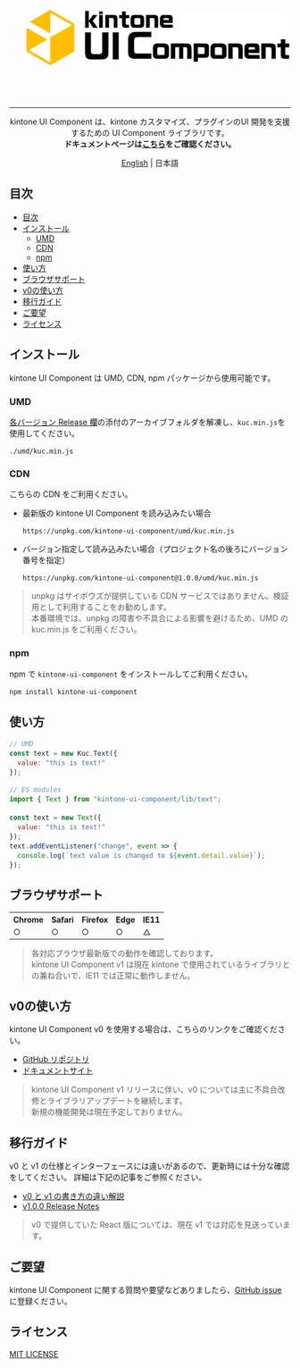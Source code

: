 <p align="center">
  <img src="./images/logo.png" alt="kuc-logo" align="center" height="100" style="margin: 30px; 0;">
</p>
<br />

---

<p align="center">
kintone UI Component は、kintone カスタマイズ、プラグインのUI 開発を支援するための UI Component ライブラリです。<br />
<strong>ドキュメントページは<a href="https://kintone-ui-component.netlify.app" rel="noopener" target="_blank">こちら</a>をご確認ください。</strong>
</p>

<p align="center">
  <a href="./README.md">English</a> | 日本語
</p>


## 目次
- [目次](#目次)
- [インストール](#インストール)
  - [UMD](#umd)
  - [CDN](#cdn)
  - [npm](#npm)
- [使い方](#使い方)
- [ブラウザサポート](#ブラウザサポート)
- [v0の使い方](#v0の使い方)
- [移行ガイド](#移行ガイド)
- [ご要望](#ご要望)
- [ライセンス](#ライセンス)

## インストール
kintone UI Component は UMD, CDN, npm パッケージから使用可能です。

### UMD
[各バージョン Release 欄](https://github.com/kintone-labs/kintone-ui-component/releases)の添付のアーカイブフォルダを解凍し、`kuc.min.js`を使用してください。
```
./umd/kuc.min.js
```

### CDN
こちらの CDN をご利用ください。

- 最新版の kintone UI Component を読み込みたい場合
  ```
  https://unpkg.com/kintone-ui-component/umd/kuc.min.js
  ```

- バージョン指定して読み込みたい場合（プロジェクト名の後ろにバージョン番号を指定）
  ```
  https://unpkg.com/kintone-ui-component@1.0.0/umd/kuc.min.js
  ```

> unpkg はサイボウズが提供している CDN サービスではありません。検証用として利用することをお勧めします。  
> 本番環境では、unpkg の障害や不具合による影響を避けるため、UMD の kuc.min.js をご利用ください。

### npm
npm で `kintone-ui-component` をインストールしてご利用ください。
```bash
npm install kintone-ui-component
```

## 使い方

```javascript
// UMD
const text = new Kuc.Text({
  value: "this is text!"
});
```

```javascript
// ES modules
import { Text } from "kintone-ui-component/lib/text";

const text = new Text({
  value: "this is text!"
});
text.addEventListener("change", event => {
  console.log(`text value is changed to ${event.detail.value}`);
});


```

## ブラウザサポート

<table>
  <tr>
    <th>Chrome</th>
    <th>Safari</th>
    <th>Firefox</th>
    <th>Edge</th>
    <th>IE11</th>
  </tr>
  <tr>
    <td>○</td>
    <td>○</td>
    <td>○</td>
    <td>○</td>
    <td>△</td>
  </tr>
</table>

> 各対応ブラウザ最新版での動作を確認しております。  
> kintone UI Component v1 は現在 kintone で使用されているライブラリとの兼ね合いで、IE11 では正常に動作しません。

## v0の使い方
kintone UI Component v0 を使用する場合は、こちらのリンクをご確認ください。
- [GitHub リポジトリ](https://github.com/kintone-labs/kintone-ui-component/tree/v0_dev)
- [ドキュメントサイト](https://kintone-labs.github.io/kintone-ui-component/latest)

> kintone UI Component v1 リリースに伴い、v0 については主に不具合改修とライブラリアップデートを継続します。  
> 新規の機能開発は現在予定しておりません。

## 移行ガイド
v0 と v1 の仕様とインターフェースには違いがあるので、更新時には十分な確認をしてください。
詳細は下記の記事をご参照ください。
- [v0 と v1 の書き方の違い解説](https://kintone-ui-component.netlify.app/docs/guides/comparison-v0-v1)
- [v1.0.0 Release Notes](https://kintone-ui-component.netlify.app/blog/2021/03/04/v1.0.0-release-notes)

> v0 で提供していた React 版については、現在 v1 では対応を見送っています。

## ご要望
kintone UI Component に関する質問や要望などありましたら、[GitHub issue](https://github.com/kintone-labs/kintone-ui-component/issues/new/choose) に登録ください。

## ライセンス
[MIT LICENSE](./LICENSE)
